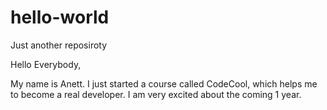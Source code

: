 # hello-world
Just another reposiroty

Hello Everybody, 

My name is Anett. I just started a course called CodeCool, which helps me to become a real developer. 
I am very excited about the coming 1 year. 
